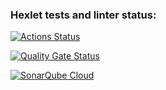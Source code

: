 ### Hexlet tests and linter status:
[![Actions Status](https://github.com/Estepa08/frontend-project-44/actions/workflows/hexlet-check.yml/badge.svg)](https://github.com/Estepa08/frontend-project-44/actions)

[![Quality Gate Status](https://sonarcloud.io/api/project_badges/measure?project=Estepa08_frontend-project-44&metric=alert_status)](https://sonarcloud.io/summary/new_code?id=Estepa08_frontend-project-44)

[![SonarQube Cloud](https://sonarcloud.io/images/project_badges/sonarcloud-light.svg)](https://sonarcloud.io/summary/new_code?id=Estepa08_frontend-project-44)
